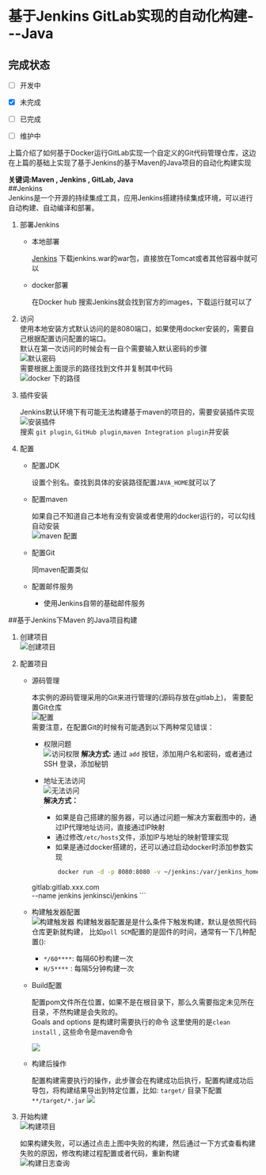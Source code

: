 # 基于Jenkins GitLab实现的自动化构建---Java  
## 完成状态  

- [ ] 开发中
- [x] 未完成
- [ ] 已完成
- [ ] 维护中


上篇介绍了如何基于Docker运行GitLab实现一个自定义的Git代码管理仓库，这边在上篇的基础上实现了基于Jenkins的基于Maven的Java项目的自动化构建实现   

__关键词:Maven , Jenkins , GitLab, Java__    
##Jenkins   
Jenkins是一个开源的持续集成工具，应用Jenkins搭建持续集成环境，可以进行自动构建、自动编译和部署。  

1. 部署Jenkins  
    * 本地部署
      
        [Jenkins](http://jenkins-ci.org/) 下载jenkins.war的war包，直接放在Tomcat或者其他容器中就可以   
    * docker部署  
        
        在Docker hub 搜索Jenkins就会找到官方的images，下载运行就可以了  

2. 访问  
    使用本地安装方式默认访问的是8080端口，如果使用docker安装的，需要自己根据配置访问配置的端口。  
    默认在第一次访问的时候会有一自个需要输入默认密码的步骤  
    ![默认密码](../../assets/gitbook/Snip20171109_15.png)  
    需要根据上面提示的路径找到文件并复制其中代码   
    ![docker 下的路径](../../assets/gitbook/Snip20171109_16.png)  

3. 插件安装    

    Jenkins默认环境下有可能无法构建基于maven的项目的，需要安装插件实现  
    ![安装插件](../../assets/gitbook/Snip20171110_22.png)     
    搜索 `git plugin`, `GitHub plugin`,`maven Integration plugin`并安装  
    
4. 配置  
    * 配置JDK    
    
        设置个别名。查找到具体的安装路径配置`JAVA_HOME`就可以了 
    * 配置maven  
    
      如果自己不知道自己本地有没有安装或者使用的docker运行的，可以勾线 自动安装  
        ![maven 配置](../../assets/gitbook/5999951-1be31e27361f4991.png)  
    * 配置Git   
     
        同maven配置类似    
    * 配置邮件服务  
        * 使用Jenkins自带的基础邮件服务  
            



##基于Jenkins下Maven 的Java项目构建  
1. 创建项目  
    ![创建项目](../../assets/gitbook/Snip20171109_21.png)
2. 配置项目  
    * 源码管理
      
        本实例的源码管理采用的Git来进行管理的(源码存放在gitlab上)， 需要配置Git仓库  
        ![配置](../../assets/gitbook/Snip20171110_25.png)  
        需要注意，在配置Git的时候有可能遇到以下两种常见错误：  
        * 权限问题  
            ![访问权限](../../assets/gitbook/Snip20171109_17.png)
            __解决方式:__ 通过 `add` 按钮，添加用户名和密码，或者通过SSH 登录，添加秘钥  
        * 地址无法访问  
            ![无法访问](../../assets/gitbook/Snip20171110_26.png)  
            __解决方式：__ 
            * 如果是自己搭建的服务器，可以通过问题一解决方案截图中的，通过IP代理地址访问，直接通过IP映射  
            * 通过修改`/etc/hosts`文件，添加IP与地址的映射管理实现  
            * 如果是通过docker搭建的，还可以通过启动docker时添加参数实现  
                
            ``` Bash
                docker run -d -p 8080:8080 -v ~/jenkins:/var/jenkins_home --link 
        gitlab:gitlab.xxx.com   
        --name jenkins jenkinsci/jenkins
            ```  
                
    * 构建触发器配置      
        ![构建触发器](../../assets/gitbook/Snip20171110_28.png)
        构建触发器配置是是什么条件下触发构建，默认是依照代码仓库更新就构建， 比如`poll SCM`配置的是固件的时间，通常有一下几种配置():  
        * `*/60****`: 每隔60秒构建一次  
        * `H/5****` : 每隔5分钟构建一次  

    * Build配置   
      
        配置pom文件所在位置，如果不是在根目录下，那么久需要指定未见所在目录，不然构建是会失败的。   
        Goals and options 是构建时需要执行的命令 这里使用的是`clean install` , 这些命令是maven命令  
        
        ![](../../assets/gitbook/Snip20171110_29.png)
    * 构建后操作    
     
        配置构建需要执行的操作，此步骤会在构建成功后执行，配置构建成功后导包，将构建结果导出到特定位置，比如: `target/` 目录下配置 `**/target/*.jar`
        ![](../../assets/gitbook/Snip20171110_30.png)


 3. 开始构建    
    ![构建项目](../../assets/gitbook/Snip20171110_31.png)

    如果构建失败，可以通过点击上图中失败的构建，然后通过一下方式查看构建失败的原因，修改构建过程配置或者代码，重新构建  
    ![构建日志查询](../../assets/gitbook/Snip20171110_32.png)








